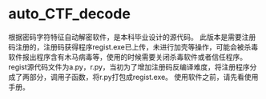 # auto_CTF_decode
根据密码字符特征自动解密软件，是本科毕业设计的源代码。
此版本是需要注册码注册的，注册码获得程序regist.exe已上传，未进行加壳等操作，可能会被杀毒软件报出程序含有木马病毒等，使用的时候需要关闭杀毒软件或者信任程序。
regist源代码文件为a.py，r.py，当初为了增加注册码反编译难度，将注册程序分成了两部分，调用子函数，将r.py打包成regist.exe。
使用软件之前，请先看使用手册。
